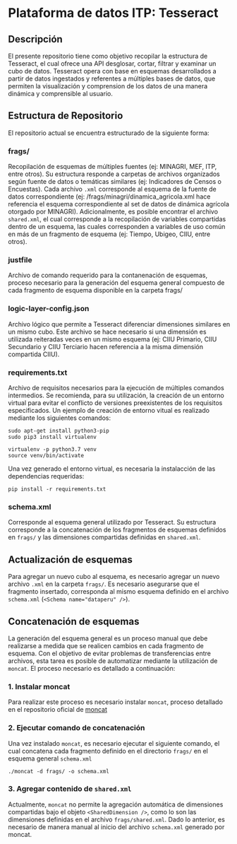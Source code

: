 # Plataforma de datos ITP: Tesseract

## Descripción

El presente repositorio tiene como objetivo recopilar la estructura de Tesseract, el cual ofrece una API desglosar, cortar, filtrar y examinar un cubo de datos.
Tesseract opera con base en esquemas desarrollados a partir de datos ingestados y referentes a múltiples bases de datos, que permiten la visualización y comprension de los datos de una manera dinámica y comprensible al usuario.

## Estructura de Repositorio

El repositorio actual se encuentra estructurado de la siguiente forma:

### frags/

Recopilación de esquemas de múltiples fuentes (ej: MINAGRI, MEF, ITP, entre otros). 
Su estructura responde a carpetas de archivos organizados según fuente de datos o temáticas similares (ej: Indicadores de Censos o Encuestas).
Cada archivo ```.xml``` corresponde al esquema de la fuente de datos correspondiente (ej: /frags/minagri/dinamica_agricola.xml hace referencia el esquema correspondiente al set de datos de dinámica agrícola otorgado por MINAGRI).
Adicionalmente, es posible encontrar el archivo `shared.xml`, el cual corresponde a la recopilación de variables compartidas dentro de un esquema, las cuales corresponden a variables de uso común en más de un fragmento de esquema (ej: Tiempo, Ubigeo, CIIU, entre otros).

### justfile

Archivo de comando requerido para la contanenación de esquemas, proceso necesario para la generación del esquema general compuesto de cada fragmento de esquema disponible en la carpeta frags/

### logic-layer-config.json

Archivo lógico que permite a Tesseract diferenciar dimensiones similares en un mismo cubo. Este archivo se hace necesario si una dimensión es utilizada reiteradas veces en un mismo esquema (ej: CIIU Primario, CIIU Secundario y CIIU Terciario hacen referencia a la misma dimensión compartida CIIU).

### requirements.txt

Archivo de requisitos necesarios para la ejecución de múltiples comandos intermedios.
Se recomienda, para su utilización, la creación de un entorno virtual para evitar el conflicto de versiones preexistentes de los requisitos especificados.
Un ejemplo de creación de entorno vitual es realizado mediante los siguientes comandos:

```
sudo apt-get install python3-pip
sudo pip3 install virtualenv

virtualenv -p python3.7 venv
source venv/bin/activate
```

Una vez generado el entorno virtual, es necesaria la instalacción de las dependencias requeridas:

```
pip install -r requirements.txt
```

### schema.xml

Corresponde al esquema general utilizado por Tesseract. Su estructura corresponde a la concatenación de los fragmentos de esquemas definidos en `frags/` y las dimensiones compartidas definidas en `shared.xml`.

## Actualización de esquemas

Para agregar un nuevo cubo al esquema, es necesario agregar un nuevo archivo `.xml` en la carpeta `frags/`. Es necesario asegurarse que el fragmento insertado, corresponda al mismo esquema definido en el archivo `schema.xml` (`<Schema name="dataperu" />`).

## Concatenación de esquemas

La generación del esquema general es un proceso manual que debe realizarse a medida que se realicen cambios en cada fragmento de esquema. Con el objetivo de evitar problemas de transferencias entre archivos, esta tarea es posible de automatizar mediante la utilización de `moncat`. El proceso necesario es detallado a continuación:

### 1. Instalar moncat

Para realizar este proceso es necesario instalar `moncat`, proceso detallado en el repositorio oficial de [moncat](https://github.com/hwchen/mondrian-schema-cat#installation)

### 2. Ejecutar comando de concatenación

Una vez instalado `moncat`, es necesario ejecutar el siguiente comando, el cual concatena cada fragmento definido en el directorio `frags/` en el esquema general `schema.xml`

```
./moncat -d frags/ -o schema.xml
```

### 3. Agregar contenido de `shared.xml`

Actualmente, `moncat` no permite la agregación automática de dimensiones compartidas bajo el objeto `<SharedDimension />`, como lo son las dimensiones definidas en el archivo `frags/shared.xml`. Dado lo anterior, es necesario de manera manual al inicio del archivo `schema.xml` generado por moncat.
